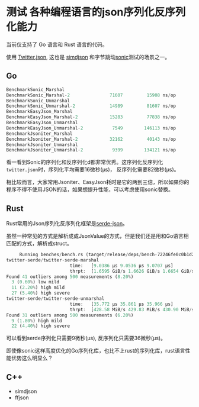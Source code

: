 # 测试 各种编程语言的json序列化反序列化能力

当前仅支持了 Go 语言和 Rust 语言的代码。

使用 [Twitter.json](testdata/twitter.json), 这也是 [simdjson](https://github.com/simdjson/simdjson) 和字节跳动[sonic](https://github.com/bytedance/sonic)测试的场景之一。

## Go

```go
BenchmarkSonic_Marshal
BenchmarkSonic_Marshal-2        	   71607	     15908 ns/op	   10668 B/op	       4 allocs/op
BenchmarkSonic_Unmarshal
BenchmarkSonic_Unmarshal-2      	   14989	     81607 ns/op	   17769 B/op	       3 allocs/op
BenchmarkEasyJson_Marshal
BenchmarkEasyJson_Marshal-2     	   15283	     77838 ns/op	   21405 B/op	      66 allocs/op
BenchmarkEasyJson_Unmarshal
BenchmarkEasyJson_Unmarshal-2   	    7549	    146113 ns/op	   22405 B/op	     123 allocs/op
BenchmarkJsoniter_Marshal
BenchmarkJsoniter_Marshal-2     	   32162	     40143 ns/op	   20214 B/op	      64 allocs/op
BenchmarkJsoniter_Unmarshal
BenchmarkJsoniter_Unmarshal-2   	    9399	    134121 ns/op	   26194 B/op	     444 allocs/op
```

看一看到Sonic的序列化和反序列化d都非常优秀。这序列化反序列化`twitter.json`时，序列化平均需要16微秒(μs)， 反序列化需要82微秒(μs)。

相比较而言，大家常用Jsoniter、EasyJson耗时是它的两到三倍，所以如果你的程序不得不使用JSON的话，如果想提升性能，可以考虑使用sonic替换。

## Rust

Rust常用的Json序列化反序列化框架是[serde-json](https://github.com/serde-rs/json)。

虽然一种常见的方式是解析成成JsonValue的方式，但是我们还是用和Go语言相匹配的方式，解析成struct。

```rust
     Running benches/bench.rs (target/release/deps/bench-72246fe0c0b1d2fa)
twitter-serde/twitter-serde-marshal
                        time:   [9.0386 µs 9.0536 µs 9.0707 µs]
                        thrpt:  [1.6595 GiB/s 1.6626 GiB/s 1.6654 GiB/s]
Found 41 outliers among 500 measurements (8.20%)
  3 (0.60%) low mild
  11 (2.20%) high mild
  27 (5.40%) high severe
twitter-serde/twitter-serde-unmarshal
                        time:   [35.772 µs 35.861 µs 35.966 µs]
                        thrpt:  [428.58 MiB/s 429.83 MiB/s 430.90 MiB/s]
Found 31 outliers among 500 measurements (6.20%)
  9 (1.80%) high mild
  22 (4.40%) high severe
```
可以看到serde序列化只需要9微秒(μs), 反序列化只需要36微秒(μs)。

即使像sonic这样高度优化的Go序列化库，也比不上rust的序列化库，rust语言性能优势这么明显么？

## C++

- simdjson
- ffjson